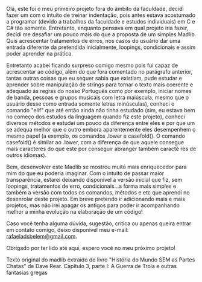 Olá, este foi o meu primeiro projeto fora do âmbito da faculdade, decidi fazer um com o intuito de treinar indentação, pois antes estava acostumado a programar
(devido a trabalhos da faculdade e estudos individuais) em C e C# tão somente. Entretanto, enquanto pensava em qual projeto iria fazer, decidi me desafiar um pouco
mais do que a proposta de um simples Madlib. Quis acrescentar tratamentos de erros, nos casos do usuário dar uma entrada diferente da pretendida inicialmente, loopings,
condicionais e assim poder aprender na prática.

Entretanto acabei ficando surpreso comigo mesmo pois fui capaz de acrescentar ao código, além do que fora comentado no parágrafo anterior, tantas outras coisas 
que eu sequer sabia que existiam, pude estudar e aprender sobre manipulação de strings para tornar o texto mais coerente e adequado às regras do nosso Português
como por exemplo, iniciar nomes de banda, pessoas e grupos musicais com letra maiúscula, mesmo que o usuário desse como entrada somente letras minúsculas), conheci
o comando "elif" que até então ainda não tinha estudado (sim, eu estava bem no começo dos estudos da linguagem quando fiz este projeto), conheci diversos métodos
e estudei um pouco da diferença entre eles e por que um se adequa melhor que o outro embora aparentemente eles desempenhem o mesmo papel (a exemplo, os comandos .lower
e casefold(). O comando casefold() é similar ao .lower, com a diferença de que aquele consegue mais caracteres do que este por conseguir abranger também caracté  res
de outros idiomas).

Bem, desenvolver este Madlib se mostrou muito mais enriquecedor para mim do que eu poderia imaginar. Com o intuito de passar maior transparência, estarei deixando disponível a versão inicial que fiz, sem loopings, tratamentos de erro, condicionais...a forma mais simples e também a versão com todos os comandos, métodos e etc que aprendi no desenrolar deste projeto. Em breve pretendo ir adicionando mais e mais projetos, mas não irei apagar os antigos para poder ir acompanhando melhor a minha evolução na elaboração de um código!
	
Caso você tenha alguma dúvida, sugestão, crítica ou apenas queira entrar em contato comigo, deixo disponível meu e-mail: rafaeladsbelem@gmail.com.
	
Obrigado por ter lido até aqui, espero você no meu próximo projeto!

Texto original do madlib extraido do livro "História do Mundo SEM as Partes Chatas" de Dave Rear.
Capítulo 3, parte I: A Guerra de Troia e outras fantasias gregas
